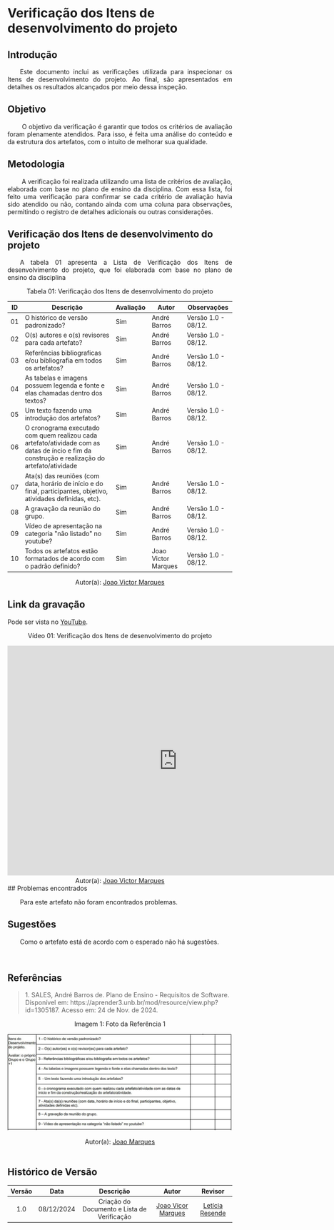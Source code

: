 # Verificação dos Itens de desenvolvimento do projeto

## Introdução
<p align="justify">
&emsp;&emsp;Este documento inclui as verificações utilizada para inspecionar os Itens de desenvolvimento do projeto. Ao final, são apresentados em detalhes os resultados alcançados por meio dessa inspeção.
</p>

## Objetivo
<p align="justify">
&emsp;&emsp; O objetivo da verificação é garantir que todos os critérios de avaliação foram plenamente atendidos. Para isso, é feita uma análise do conteúdo e da estrutura dos artefatos, com o intuito de melhorar sua qualidade.
</p>

## Metodologia
<p align="justify">
&emsp;&emsp; A verificação foi realizada utilizando uma lista de critérios de avaliação, elaborada com base no plano de ensino da disciplina. Com essa lista, foi feito uma verificação para confirmar se cada critério de avaliação havia sido atendido ou não, contando ainda com uma coluna para observações, permitindo o registro de detalhes adicionais ou outras considerações.</p>


## Verificação dos Itens de desenvolvimento do projeto
<p align="justify">
&emsp;&emsp;A tabela 01 apresenta a Lista de Verificação dos Itens de desenvolvimento do projeto, que foi elaborada com base no plano de ensino da disciplina
</p>

<center>Tabela 01: Verificação dos Itens de desenvolvimento do projeto</center>

| **ID** | **Descrição**                                                                                       | **Avaliação** | **Autor**      | **Observações**                                |
|--------|-----------------------------------------------------------------------------------------------------|---------------|----------------|-----------------------------------------------|
| 01     | O histórico de versão padronizado? | Sim           | André Barros   | Versão 1.0 - 08/12.                           |
| 02     | O(s) autores e o(s) revisores para cada artefato?                                        | Sim           | André Barros   | Versão 1.0 - 08/12.                           |
| 03     | Referências bibliograficas e/ou bibliografia em todos os artefatos?                                  | Sim           | André Barros   | Versão 1.0 - 08/12.                           |
| 04     | As tabelas e imagens possuem legenda e fonte e elas chamadas dentro dos textos?                           | Sim           | André Barros   | Versão 1.0 - 08/12.                           |
| 05     | Um texto fazendo uma introdução dos artefatos?                           | Sim           | André Barros   | Versão 1.0 - 08/12. 
| 06     | O cronograma executado com quem realizou cada artefato/atividade com as datas de íncio e fim da construção e realização do artefato/atividade  | Sim           | André Barros   | Versão 1.0 - 08/12.                           |
| 07     | Ata(s) das reuniões (com data, horário de início e do final, participantes, objetivo, atividades definidas, etc).                                        | Sim           | André Barros   | Versão 1.0 - 08/12.                           |
| 08     | A gravação da reunião do grupo.                                 | Sim           | André Barros   | Versão 1.0 - 08/12.                           |
| 09     | Vídeo de apresentação na categoria "não listado" no youtube?                           | Sim           | André Barros   | Versão 1.0 - 08/12.  
| 10     | Todos os artefatos estão formatados de acordo com o padrão definido?                          | Sim           | Joao Victor Marques   | Versão 1.0 - 08/12.  


<center>
 Autor(a): <a href="https://github.com/jmarquees" target = "_blank">Joao Victor Marques</a></h6>
</center>

## Link da gravação
Pode ser vista no [YouTube](https://youtu.be/lifap8dyr78?si=yopvc64clGZZLCq5).</p>

<center>
    <p>Vídeo 01: Verificação dos Itens de desenvolvimento do projeto</p>
    <iframe width="760" height="515" src="https://www.youtube.com/embed/lifap8dyr78?si=zXgVv7pVBhbf-04c" title="YouTube video player" frameborder="0" allow="accelerometer; autoplay; clipboard-write; encrypted-media; gyroscope; picture-in-picture; web-share" referrerpolicy="strict-origin-when-cross-origin" allowfullscreen></iframe>
</center>

<center>
    Autor(a): <a href="https://github.com/jmarquees" target = "_blank">Joao Victor Marques</a></h6>
</center>
## Problemas encontrados
<p align="justify">&emsp;&emsp;Para este artefato não foram encontrados problemas.</p>


## Sugestões
<p align="justify">&emsp;&emsp;Como o artefato está de acordo com o esperado não há sugestões.</p>

<br>

## Referências

> <p id="1">1. SALES, André Barros de. Plano de Ensino - Requisitos de Software. Disponível em: https://aprender3.unb.br/mod/resource/view.php?id=1305187. Acesso em: 24 de Nov. de 2024.

<center> <figcaption>Imagem 1: Foto da Referência 1</figcaption></center>

<center>

![alt text](../../assets/refimg.jpeg)

</center>

 </p><center>Autor(a): <a href="https://github.com/jmarquees" target = "_blank">Joao Marques</a></h6></center>
<br>

## Histórico de Versão

| Versão |    Data    |      Descrição       |  Autor  | Revisor |
| :----: | :--------: | :------------------: | :-----: | :-----: |
|  1.0   | 08/12/2024 | Criação do Documento e Lista de Verificação | [Joao Vicor Marques](https://github.com/jmarquees) | [Letícia Resende](https://github.com/LeticiaResende23) |
